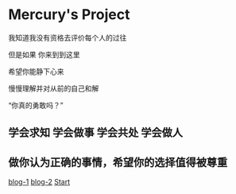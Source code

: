 
# Mercury's Project

我知道我没有资格去评价每个人的过往

但是如果 你来到到这里

希望你能静下心来

慢慢理解并对从前的自己和解

“你真的勇敢吗？”

## 学会求知 学会做事 学会共处 学会做人
## 做你认为正确的事情，希望你的选择值得被尊重

[blog-1](https://jdbewl.github.io/)
[blog-2](https://jdbewl.github.io/async)
[Start](README)


